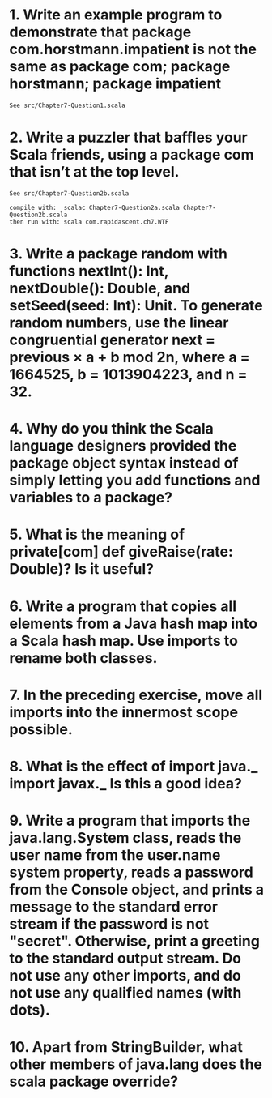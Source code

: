 # 1. Write an example program to demonstrate that package com.horstmann.impatient is not the same as package com; package horstmann; package impatient

    See src/Chapter7-Question1.scala

# 2. Write a puzzler that baffles your Scala friends, using a package com that isn’t at the top level.

    See src/Chapter7-Question2b.scala

    compile with:  scalac Chapter7-Question2a.scala Chapter7-Question2b.scala 
    then run with: scala com.rapidascent.ch7.WTF

# 3. Write a package random with functions nextInt(): Int, nextDouble(): Double, and setSeed(seed: Int): Unit. To generate random numbers, use the linear congruential generator next = previous × a + b mod 2n, where a = 1664525, b = 1013904223, and n = 32.

# 4. Why do you think the Scala language designers provided the package object syntax instead of simply letting you add functions and variables to a package?

# 5. What is the meaning of private[com] def giveRaise(rate: Double)? Is it useful?

# 6. Write a program that copies all elements from a Java hash map into a Scala hash map. Use imports to rename both classes.

# 7. In the preceding exercise, move all imports into the innermost scope possible.

# 8. What is the effect of import java._ import javax._ Is this a good idea?

# 9. Write a program that imports the java.lang.System class, reads the user name from the user.name system property, reads a password from the Console object, and prints a message to the standard error stream if the password is not "secret". Otherwise, print a greeting to the standard output stream. Do not use any other imports, and do not use any qualified names (with dots).

# 10. Apart from StringBuilder, what other members of java.lang does the scala package override?
